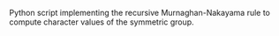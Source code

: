 Python script implementing the recursive Murnaghan-Nakayama rule to compute character values of the symmetric group.
